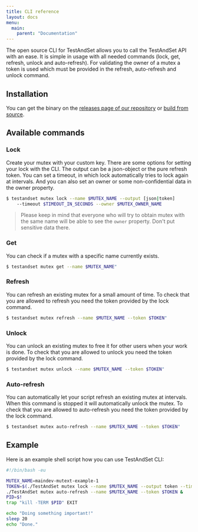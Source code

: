 ```yaml
---
title: CLI reference
layout: docs
menu:
  main:
    parent: "Documentation"
---
```


The open source CLI for TestAndSet allows you to call the TestAndSet API with an ease. It is simple in usage with all needed commands (lock, get, refresh, unlock and auto-refresh). For validating the owner of a mutex a token is used which must be provided in the refresh, auto-refresh and unlock command.

## Installation

You can get the binary on the [releases page of our repository](https://github.com/maindev/testandset/releases) or [build from source](/docs/cli/building-from-source).

## Available commands

### Lock

Create your mutex with your custom key. There are some options for setting your lock with the CLI. The output can be a json-object or the pure refresh token. You can set a timeout, in which lock automatically tries to lock again at intervals. And you can also set an owner or some non-confidential data in the owner property.

```bash
$ testandset mutex lock --name $MUTEX_NAME --output [json|token]
    --timeout $TIMEOUT_IN_SECONDS --owner $MUTEX_OWNER_NAME
```

> Please keep in mind that everyone who will try to obtain mutex with the same name will be able to see the `owner` property. Don't put sensitive data there.

### Get

You can check if a mutex with a specific name currently exists.

```bash
$ testandset mutex get --name $MUTEX_NAME"
```
### Refresh

You can refresh an existing mutex for a small amount of time. To check that you are allowed to refresh you need the token provided by the lock command.

```bash
$ testandset mutex refresh --name $MUTEX_NAME --token $TOKEN"
```
### Unlock

You can unlock an existing mutex to free it for other users when your work is done. To check that you are allowed to unlock you need the token provided by the lock command.

```bash
$ testandset mutex unlock --name $MUTEX_NAME --token $TOKEN"
```

### Auto-refresh

You can automatically let your script refresh an existing mutex at intervals. When this command is stopped it will automatically unlock the mutex. To check that you are allowed to auto-refresh you need the token provided by the lock command.

```bash
$ testandset mutex auto-refresh --name $MUTEX_NAME --token $TOKEN"
```

## Example

Here is an example shell script how you can use TestAndSet CLI:

```bash
#!/bin/bash -eu

MUTEX_NAME=maindev-mutext-example-1
TOKEN=$(./TestAndSet mutex lock --name $MUTEX_NAME --output token --timeout 120)
./TestAndSet mutex auto-refresh --name $MUTEX_NAME --token $TOKEN &
PID=$!
trap "kill -TERM $PID" EXIT

echo "Doing something important!"
sleep 20
echo "Done."
```